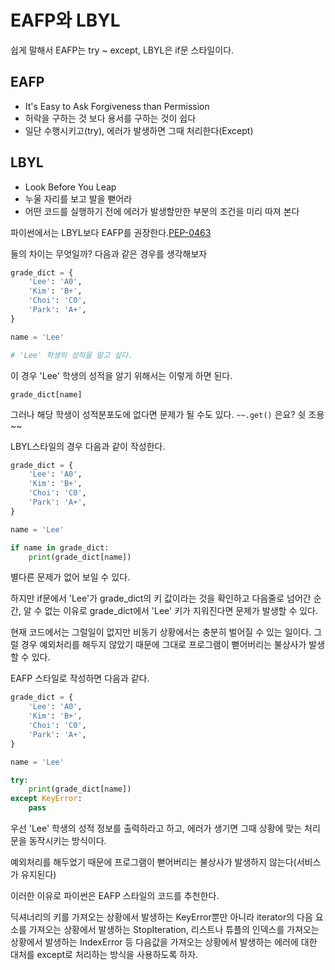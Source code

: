 # EAFP와 LBYL

쉽게 말해서 EAFP는 try ~ except, LBYL은 if문 스타일이다.

## EAFP

- It's Easy to Ask Forgiveness than Permission
- 허락을 구하는 것 보다 용서를 구하는 것이 쉽다
- 일단 수행시키고(try), 에러가 발생하면 그때 처리한다(Except)

## LBYL

- Look Before You Leap
- 누울 자리를 보고 발을 뻗어라
- 어떤 코드를 실행하기 전에 에러가 발생할만한 부분의 조건을 미리 따져 본다

파이썬에서는 LBYL보다 EAFP를 권장한다.[PEP-0463]([https://www.python.org/dev/peps/pep-0463/](https://www.python.org/dev/peps/pep-0463/))

둘의 차이는 무엇일까? 다음과 같은 경우를 생각해보자

```python
grade_dict = {
	'Lee': 'A0', 
	'Kim': 'B+',
	'Choi': 'C0',
	'Park': 'A+',
}

name = 'Lee'

# 'Lee' 학생의 성적을 알고 싶다.
```

이 경우 'Lee' 학생의 성적을 알기 위해서는 이렇게 하면 된다.

`grade_dict[name]`

그러나 해당 학생이 성적분포도에 없다면 문제가 될 수도 있다. `~~.get()` 은요? 쉿 조용~~

LBYL스타일의 경우 다음과 같이 작성한다.

```python
grade_dict = {
	'Lee': 'A0', 
	'Kim': 'B+',
	'Choi': 'C0',
	'Park': 'A+',
}

name = 'Lee'

if name in grade_dict:
	print(grade_dict[name])
```

별다른 문제가 없어 보일 수 있다.

하지만 if문에서 'Lee'가 grade_dict의 키 값이라는 것을 확인하고 다음줄로 넘어간 순간, 알 수 없는 이유로 grade_dict에서 'Lee' 키가 지워진다면 문제가 발생할 수 있다.

현재 코드에서는 그럴일이 없지만 비동기 상황에서는 충분히 벌어질 수 있는 일이다. 그럴 경우 예외처리를 해두지 않았기 때문에 그대로 프로그램이 뻗어버리는 불상사가 발생할 수 있다.

EAFP 스타일로 작성하면 다음과 같다.

```python
grade_dict = {
	'Lee': 'A0', 
	'Kim': 'B+',
	'Choi': 'C0',
	'Park': 'A+',
}

name = 'Lee'

try:
	print(grade_dict[name])
except KeyError:
	pass
```

우선 'Lee' 학생의 성적 정보를 출력하라고 하고, 에러가 생기면 그때 상황에 맞는 처리문을 동작시키는 방식이다.

예외처리를 해두었기 때문에 프로그램이 뻗어버리는 불상사가 발생하지 않는다(서비스가 유지된다)

이러한 이유로 파이썬은 EAFP 스타일의 코드를 추천한다.

딕셔너리의 키를 가져오는 상황에서 발생하는 KeyError뿐만 아니라 iterator의 다음 요소를 가져오는 상황에서 발생하는 StopIteration, 리스트나 튜플의 인덱스를 가져오는 상황에서 발생하는 IndexError 등 다음값을 가져오는 상황에서 발생하는 에러에 대한 대처를 except로 처리하는 방식을 사용하도록 하자.